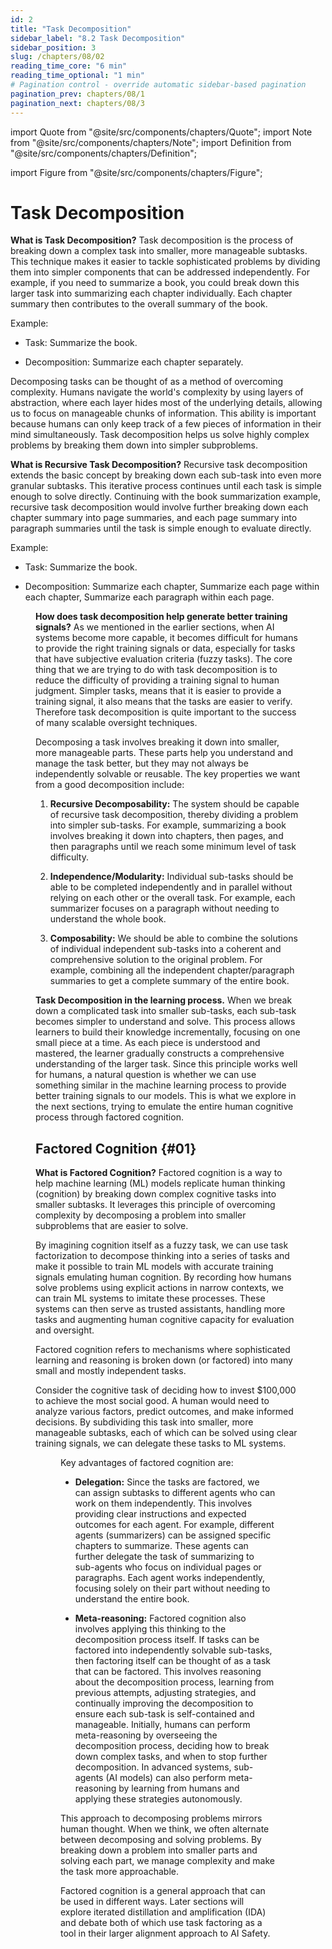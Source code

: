 ```yaml
---
id: 2
title: "Task Decomposition"
sidebar_label: "8.2 Task Decomposition"
sidebar_position: 3
slug: /chapters/08/02
reading_time_core: "6 min"
reading_time_optional: "1 min"
# Pagination control - override automatic sidebar-based pagination
pagination_prev: chapters/08/1
pagination_next: chapters/08/3
---
```

import Quote from "@site/src/components/chapters/Quote";
import Note from "@site/src/components/chapters/Note";
import Definition from "@site/src/components/chapters/Definition";

import Figure from "@site/src/components/chapters/Figure";

# Task Decomposition

**What is Task Decomposition?** Task decomposition is the process of breaking down a complex task into smaller, more manageable subtasks. This technique makes it easier to tackle sophisticated problems by dividing them into simpler components that can be addressed independently. For example, if you need to summarize a book, you could break down this larger task into summarizing each chapter individually. Each chapter summary then contributes to the overall summary of the book.

Example:

- Task: Summarize the book.

- Decomposition: Summarize each chapter separately.

Decomposing tasks can be thought of as a method of overcoming complexity. Humans navigate the world's complexity by using layers of abstraction, where each layer hides most of the underlying details, allowing us to focus on manageable chunks of information. This ability is important because humans can only keep track of a few pieces of information in their mind simultaneously. Task decomposition helps us solve highly complex problems by breaking them down into simpler subproblems.

**What is Recursive Task Decomposition?** Recursive task decomposition extends the basic concept by breaking down each sub-task into even more granular subtasks. This iterative process continues until each task is simple enough to solve directly. Continuing with the book summarization example, recursive task decomposition would involve further breaking down each chapter summary into page summaries, and each page summary into paragraph summaries until the task is simple enough to evaluate directly.

Example:

- Task: Summarize the book.

- Decomposition: Summarize each chapter, Summarize each page within each chapter, Summarize each paragraph within each page.

<Figure src="./img/n6P_Image_4.png" alt="Enter image alt description" number="4" label="8.4" caption="Example of summarizing books that combines task decomposition with learning from human feedback. The book is first decomposed into multiple chunks using a fixed (not learned) chunking algorithm (height 0). Then humans provide demonstrations summarizing these chunks, which is used to train an ML model on this data using behavior cloning. Then more data is collected from humans who compare different model outputs which is then used to further train a summarization policy using reward modeling. Then summaries are concatenated (height 0), data is collected for summarizing these summaries, and the model is fine-tuned for this summarization task (height 1). This procedure is repeated recursively until the entire book is summarized. ([Wu et al., 2021](https://arxiv.org/abs/2109.10862))" />

**How does task decomposition help generate better training signals?** As we mentioned in the earlier sections, when AI systems become more capable, it becomes difficult for humans to provide the right training signals or data, especially for tasks that have subjective evaluation criteria (fuzzy tasks). The core thing that we are trying to do with task decomposition is to reduce the difficulty of providing a training signal to human judgment. Simpler tasks, means that it is easier to provide a training signal, it also means that the tasks are easier to verify. Therefore task decomposition is quite important to the success of many scalable oversight techniques.

Decomposing a task involves breaking it down into smaller, more manageable parts. These parts help you understand and manage the task better, but they may not always be independently solvable or reusable. The key properties we want from a good decomposition include:

1. **Recursive Decomposability:** The system should be capable of recursive task decomposition, thereby dividing a problem into simpler sub-tasks. For example, summarizing a book involves breaking it down into chapters, then pages, and then paragraphs until we reach some minimum level of task difficulty.

2. **Independence/Modularity:** Individual sub-tasks should be able to be completed independently and in parallel without relying on each other or the overall task. For example, each summarizer focuses on a paragraph without needing to understand the whole book.

3. **Composability:** We should be able to combine the solutions of individual independent sub-tasks into a coherent and comprehensive solution to the original problem. For example, combining all the independent chapter/paragraph summaries to get a complete summary of the entire book.

**Task Decomposition in the learning process.** When we break down a complicated task into smaller sub-tasks, each sub-task becomes simpler to understand and solve. This process allows learners to build their knowledge incrementally, focusing on one small piece at a time. As each piece is understood and mastered, the learner gradually constructs a comprehensive understanding of the larger task. Since this principle works well for humans, a natural question is whether we can use something similar in the machine learning process to provide better training signals to our models. This is what we explore in the next sections, trying to emulate the entire human cognitive process through factored cognition.

## Factored Cognition {#01}

**What is Factored Cognition?** Factored cognition is a way to help machine learning (ML) models replicate human thinking (cognition) by breaking down complex cognitive tasks into smaller subtasks. It leverages this principle of overcoming complexity by decomposing a problem into smaller subproblems that are easier to solve.

By imagining cognition itself as a fuzzy task, we can use task factorization to decompose thinking into a series of tasks and make it possible to train ML models with accurate training signals emulating human cognition. By recording how humans solve problems using explicit actions in narrow contexts, we can train ML systems to imitate these processes. These systems can then serve as trusted assistants, handling more tasks and augmenting human cognitive capacity for evaluation and oversight.

<Definition term="Factored Cognition" source="([Ought, 2018](https://ought.org/research/factored-cognition))" number="1" label="8.1">

Factored cognition refers to mechanisms where sophisticated learning and reasoning is broken down (or factored) into many small and mostly independent tasks.

</Definition>

Consider the cognitive task of deciding how to invest $100,000 to achieve the most social good. A human would need to analyze various factors, predict outcomes, and make informed decisions. By subdividing this task into smaller, more manageable subtasks, each of which can be solved using clear training signals, we can delegate these tasks to ML systems.

<Figure src="./img/HU0_Image_5.png" alt="Enter image alt description" number="5" label="8.5" caption="This figure illustrates the process of breaking down a complex research question concerning azithromycin into multiple sub-questions. The sub-questions are gradually simplified until they can be addressed through a single language model query. ([Ought, 2022](https://primer.ought.org/))." />

Key advantages of factored cognition are:

- **Delegation:** Since the tasks are factored, we can assign subtasks to different agents who can work on them independently. This involves providing clear instructions and expected outcomes for each agent. For example, different agents (summarizers) can be assigned specific chapters to summarize. These agents can further delegate the task of summarizing to sub-agents who focus on individual pages or paragraphs. Each agent works independently, focusing solely on their part without needing to understand the entire book.

- **Meta-reasoning:** Factored cognition also involves applying this thinking to the decomposition process itself. If tasks can be factored into independently solvable sub-tasks, then factoring itself can be thought of as a task that can be factored. This involves reasoning about the decomposition process, learning from previous attempts, adjusting strategies, and continually improving the decomposition to ensure each sub-task is self-contained and manageable. Initially, humans can perform meta-reasoning by overseeing the decomposition process, deciding how to break down complex tasks, and when to stop further decomposition. In advanced systems, sub-agents (AI models) can also perform meta-reasoning by learning from humans and applying these strategies autonomously.

This approach to decomposing problems mirrors human thought. When we think, we often alternate between decomposing and solving problems. By breaking down a problem into smaller parts and solving each part, we manage complexity and make the task more approachable.

Factored cognition is a general approach that can be used in different ways. Later sections will explore iterated distillation and amplification (IDA) and debate both of which use task factoring as a tool in their larger alignment approach to AI Safety.
